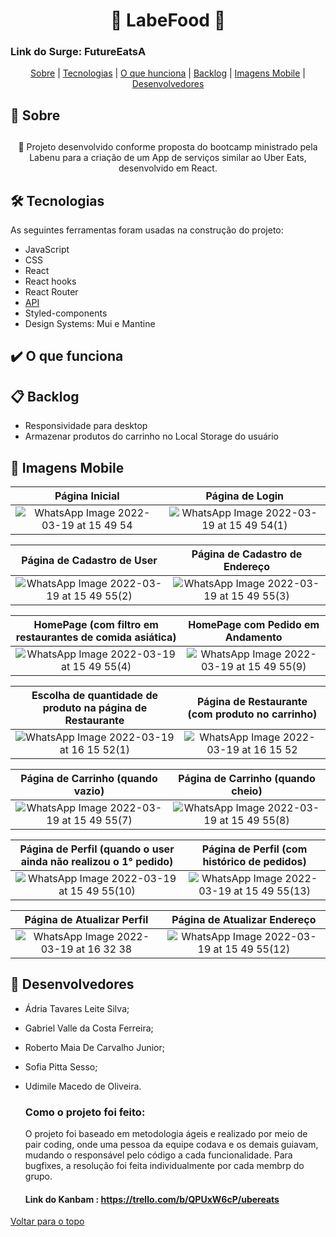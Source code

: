 <h1 align="center" id="top" border="none">🍔 LabeFood 🍔</h1>

### Link do Surge: <a hrer="" target="_blank">FutureEatsA</a>

<div align="center">
<a href="sobre">Sobre</a> | <a href="#tecnologias">Tecnologias</a> | <a href="#funciona">O que hunciona</a> | <a href="#nao-funciona">Backlog</a> | <a href='#img-mobile'>Imagens Mobile</a> | <a href="#devs">Desenvolvedores</a>
</div>

## <h2 id="sobre">📓 Sobre<h2>

<p align="center">🚀 Projeto desenvolvido conforme proposta do bootcamp ministrado pela Labenu para a criação de um App de serviços similar ao Uber Eats, desenvolvido em React.</p>


## <h2 id="tecnologias">🛠️ Tecnologias</h2> 
As seguintes ferramentas foram usadas na construção do projeto:

* JavaScript
* CSS
* React
* React hooks
* React Router
* <a href="https://documenter.getpostman.com/view/7549981/SWTEdGtT#intro" target="_blank">API</a>
* Styled-components
* Design Systems: Mui e Mantine

## <h2 id="funciona">✔️ O que funciona</h2>

## <h2 id="nao-funciona">📋 Backlog</h2>
* Responsividade para desktop 
* Armazenar produtos do carrinho no Local Storage do usuário

## <h2 id="img-mobile">📱 Imagens Mobile</h2>
  
Página Inicial             |  Página de Login
:-------------------------:|:-------------------------:
![WhatsApp Image 2022-03-19 at 15 49 54](https://user-images.githubusercontent.com/71045022/159134775-8336e108-2c4f-4b23-bf84-943095f34970.jpeg)   |  ![WhatsApp Image 2022-03-19 at 15 49 54(1)](https://user-images.githubusercontent.com/71045022/159134777-dc66f375-bbef-4b04-b7b7-50cff795d2ce.jpeg)

Página de Cadastro de User |  Página de Cadastro de Endereço
:-------------------------:|:-------------------------:
![WhatsApp Image 2022-03-19 at 15 49 55(2)](https://user-images.githubusercontent.com/71045022/159134947-5c0e1f26-3a61-4df5-91c3-03652015c66f.jpeg)   |  ![WhatsApp Image 2022-03-19 at 15 49 55(3)](https://user-images.githubusercontent.com/71045022/159134949-49589676-66fe-4a2c-a333-b3f88b4f0971.jpeg)

HomePage (com filtro em restaurantes de comida asiática)|  HomePage com Pedido em Andamento
:-------------------------:|:-------------------------:
![WhatsApp Image 2022-03-19 at 15 49 55(4)](https://user-images.githubusercontent.com/71045022/159135117-386b3b45-b6db-48f2-87bc-12710a87cd0b.jpeg)  |  ![WhatsApp Image 2022-03-19 at 15 49 55(9)](https://user-images.githubusercontent.com/71045022/159135079-1ef71935-cadc-4cb0-a383-ee06bfd40178.jpeg)
  
Escolha de quantidade de produto na página de Restaurante | Página de Restaurante (com produto no carrinho)
:-------------------------:|:-------------------------:
![WhatsApp Image 2022-03-19 at 16 15 52(1)](https://user-images.githubusercontent.com/71045022/159135510-2c085ca5-7f90-4e9c-b528-507f420f399e.jpeg)  |  ![WhatsApp Image 2022-03-19 at 16 15 52](https://user-images.githubusercontent.com/71045022/159135511-44a25536-e396-4540-ba55-ba3c78cf000a.jpeg)
 
Página de Carrinho (quando vazio) | Página de Carrinho (quando cheio)
:-------------------------:|:-------------------------:
![WhatsApp Image 2022-03-19 at 15 49 55(7)](https://user-images.githubusercontent.com/71045022/159135546-ea5c2964-ea8e-4d87-983c-e6a6ad0f90db.jpeg)  |  ![WhatsApp Image 2022-03-19 at 15 49 55(8)](https://user-images.githubusercontent.com/71045022/159135547-15ff35d2-9451-41f9-839d-dbf20b1f4410.jpeg)

Página de Perfil (quando o user ainda não realizou o 1° pedido) | Página de Perfil (com histórico de pedidos)
:-------------------------:|:-------------------------:
![WhatsApp Image 2022-03-19 at 15 49 55(10)](https://user-images.githubusercontent.com/71045022/159135637-779768f3-e5fe-4349-8b77-fb93860b4197.jpeg)  |  ![WhatsApp Image 2022-03-19 at 15 49 55(13)](https://user-images.githubusercontent.com/71045022/159135639-f12def78-e95c-479a-8997-00ebcc196c61.jpeg)

Página de Atualizar Perfil | Página de Atualizar Endereço
:-------------------------:|:-------------------------:
![WhatsApp Image 2022-03-19 at 16 32 38](https://user-images.githubusercontent.com/71045022/159135745-8d8defa4-4612-4e48-bddc-503971c3259c.jpeg)  |  ![WhatsApp Image 2022-03-19 at 15 49 55(12)](https://user-images.githubusercontent.com/71045022/159135706-342f3511-8dac-4c87-a4a9-17d3fdaa5b5b.jpeg)


  
## <h2 id="devs">💼 Desenvolvedores</h2>
- Ádria Tavares Leite Silva;
- Gabriel Valle da Costa Ferreira;
- Roberto Maia De Carvalho Junior;
- Sofia Pitta Sesso;
- Udimile Macedo de Oliveira.
  
    ### Como o projeto foi feito:
  O projeto foi baseado em metodologia ágeis e realizado por meio de pair coding, onde uma pessoa da equipe codava e os demais guiavam, mudando o responsável pelo código a cada funcionalidade. Para bugfixes, a resolução foi feita individualmente por cada membrp do grupo.
 
    #### Link do Kanbam : https://trello.com/b/QPUxW6cP/ubereats

<a href='#top'>Voltar para o topo</a>

